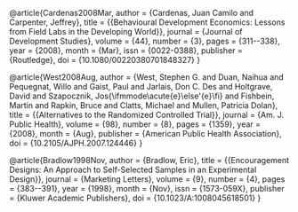 
@article{Cardenas2008Mar,
	author = {Cardenas, Juan Camilo and Carpenter, Jeffrey},
	title = {{Behavioural Development Economics: Lessons from Field Labs in the Developing World}},
	journal = {Journal of Development Studies},
	volume = {44},
	number = {3},
	pages = {311--338},
	year = {2008},
	month = {Mar},
	issn = {0022-0388},
	publisher = {Routledge},
	doi = {10.1080/00220380701848327}
}

@article{West2008Aug,
	author = {West, Stephen G. and Duan, Naihua and Pequegnat, Willo and Gaist, Paul and Jarlais, Don C. Des and Holtgrave, David and Szapocznik, Jos{\ifmmode\acute{e}\else\'{e}\fi} and Fishbein, Martin and Rapkin, Bruce and Clatts, Michael and Mullen, Patricia Dolan},
	title = {{Alternatives to the Randomized Controlled Trial}},
	journal = {Am. J. Public Health},
	volume = {98},
	number = {8},
	pages = {1359},
	year = {2008},
	month = {Aug},
	publisher = {American Public Health Association},
	doi = {10.2105/AJPH.2007.124446}
}

@article{Bradlow1998Nov,
	author = {Bradlow, Eric},
	title = {{Encouragement Designs: An Approach to Self-Selected Samples in an Experimental Design}},
	journal = {Marketing Letters},
	volume = {9},
	number = {4},
	pages = {383--391},
	year = {1998},
	month = {Nov},
	issn = {1573-059X},
	publisher = {Kluwer Academic Publishers},
	doi = {10.1023/A:1008045618501}
}
